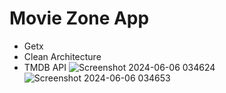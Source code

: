 # Movie Zone App

- Getx
- Clean Architecture
- TMDB API
![Screenshot 2024-06-06 034624](https://github.com/Utsa05/Movie-Zone/assets/71923060/d2a66296-a8ee-4877-afa8-e3094b660ef7)
![Screenshot 2024-06-06 034653](https://github.com/Utsa05/Movie-Zone/assets/71923060/a743b013-bac3-4fd9-9b8e-461b2a2d97bb)
